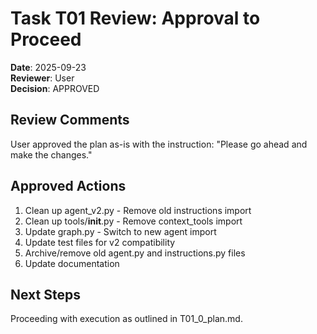 # Task T01 Review: Approval to Proceed

**Date**: 2025-09-23  
**Reviewer**: User  
**Decision**: APPROVED  

## Review Comments

User approved the plan as-is with the instruction: "Please go ahead and make the changes."

## Approved Actions

1. Clean up agent_v2.py - Remove old instructions import
2. Clean up tools/__init__.py - Remove context_tools import  
3. Update graph.py - Switch to new agent import
4. Update test files for v2 compatibility
5. Archive/remove old agent.py and instructions.py files
6. Update documentation

## Next Steps

Proceeding with execution as outlined in T01_0_plan.md.
